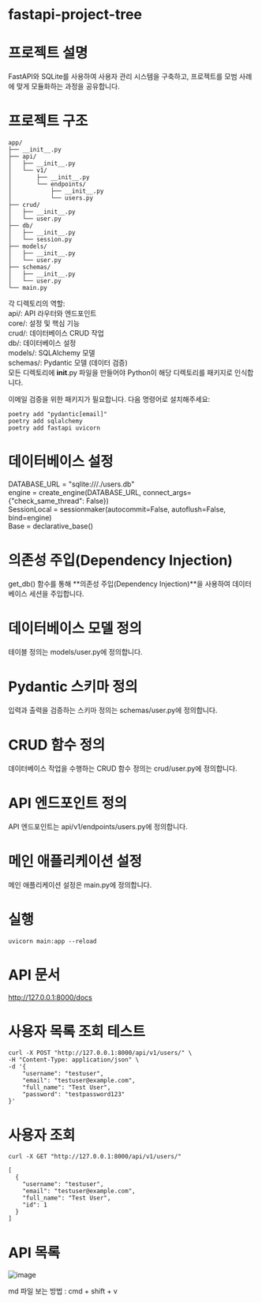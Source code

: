 # fastapi-project-tree

# 프로젝트 설명
FastAPI와 SQLite를 사용하여 사용자 관리 시스템을 구축하고, 프로젝트를 모범 사례에 맞게 모듈화하는 과정을 공유합니다.   

# 프로젝트 구조
```
app/
├── __init__.py
├── api/
│   ├── __init__.py
│   └── v1/
│       ├── __init__.py
│       └── endpoints/
│           ├── __init__.py
│           └── users.py
├── crud/
│   ├── __init__.py
│   └── user.py
├── db/
│   ├── __init__.py
│   └── session.py
├── models/
│   ├── __init__.py
│   └── user.py
├── schemas/
│   ├── __init__.py
│   └── user.py
└── main.py
```
각 디렉토리의 역할:  
    api/: API 라우터와 엔드포인트  
    core/: 설정 및 핵심 기능  
    crud/: 데이터베이스 CRUD 작업  
    db/: 데이터베이스 설정  
    models/: SQLAlchemy 모델  
    schemas/: Pydantic 모델 (데이터 검증)  
모든 디렉토리에 __init__.py 파일을 만들어야 Python이 해당 디렉토리를 패키지로 인식합니다.  

이메일 검증을 위한 패키지가 필요합니다. 다음 명령어로 설치해주세요:    
```
poetry add "pydantic[email]"
poetry add sqlalchemy
poetry add fastapi uvicorn
```   


# 데이터베이스 설정  
DATABASE_URL = "sqlite:///./users.db"  
engine = create_engine(DATABASE_URL, connect_args={"check_same_thread": False})  
SessionLocal = sessionmaker(autocommit=False, autoflush=False, bind=engine)  
Base = declarative_base()  

# 의존성 주입(Dependency Injection)  
get_db() 함수를 통해 **의존성 주입(Dependency Injection)**을 사용하여 데이터베이스 세션을 주입합니다.    

# 데이터베이스 모델 정의  
테이블 정의는 models/user.py에 정의합니다.  

# Pydantic 스키마 정의  
입력과 출력을 검증하는 스키마 정의는 schemas/user.py에 정의합니다.  
 
# CRUD 함수 정의  
데이터베이스 작업을 수행하는 CRUD 함수 정의는 crud/user.py에 정의합니다.  

# API 엔드포인트 정의  
API 엔드포인트는 api/v1/endpoints/users.py에 정의합니다.  

# 메인 애플리케이션 설정  
메인 애플리케이션 설정은 main.py에 정의합니다.  

# 실행  
```
uvicorn main:app --reload  
``` 

# API 문서  
http://127.0.0.1:8000/docs  
  
# 사용자 목록 조회 테스트  
```
curl -X POST "http://127.0.0.1:8000/api/v1/users/" \
-H "Content-Type: application/json" \
-d '{
    "username": "testuser",
    "email": "testuser@example.com",
    "full_name": "Test User",
    "password": "testpassword123"
}'

```

# 사용자 조회  
```
curl -X GET "http://127.0.0.1:8000/api/v1/users/"

[
  {
    "username": "testuser",
    "email": "testuser@example.com",
    "full_name": "Test User",
    "id": 1
  }
]
``` 

# API 목록
![image](https://github.com/user-attachments/assets/497b9c2b-bc67-4ff0-b1a4-3b49a2d5df72)





md 파일 보는 방법 : cmd + shift + v  
